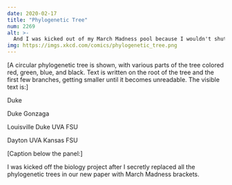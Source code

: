```yaml
---
date: 2020-02-17
title: "Phylogenetic Tree"
num: 2269
alt: >-
  And I was kicked out of my March Madness pool because I wouldn't shut up about the evidence for NBA/ABA endosymbiosis.
img: https://imgs.xkcd.com/comics/phylogenetic_tree.png
---
```

[A circular phylogenetic tree is shown, with various parts of the tree colored red, green, blue, and black. Text is written on the root of the tree and the first few branches, getting smaller until it becomes unreadable. The visible text is:]

Duke

Duke Gonzaga

Louisville Duke UVA FSU

Dayton UVA Kansas FSU

[Caption below the panel:]

I was kicked off the biology project after I secretly replaced all the phylogenetic trees in our new paper with March Madness brackets.